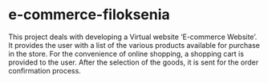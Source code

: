 # e-commerce-filoksenia
This project deals with developing a Virtual website ‘E-commerce  Website’. It provides the user with a list of the various products available  for purchase in the store. For the convenience of online shopping, a  shopping cart is provided to the user. After the selection of the goods, it  is sent for the order confirmation process. 

